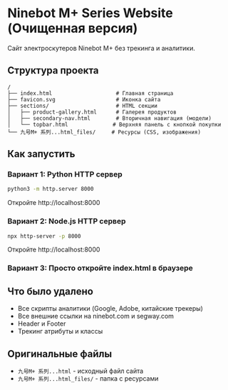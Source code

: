 # Ninebot M+ Series Website (Очищенная версия)

Сайт электроскутеров Ninebot M+ без трекинга и аналитики.

## Структура проекта

```
/
├── index.html                    # Главная страница
├── favicon.svg                   # Иконка сайта
├── sections/                     # HTML секции
│   ├── product-gallery.html      # Галерея продуктов
│   ├── secondary-nav.html        # Вторичная навигация (модели)
│   └── topbar.html              # Верхняя панель с кнопкой покупки
└── 九号M+ 系列...html_files/     # Ресурсы (CSS, изображения)
```

## Как запустить

### Вариант 1: Python HTTP сервер
```bash
python3 -m http.server 8000
```
Откройте http://localhost:8000

### Вариант 2: Node.js HTTP сервер
```bash
npx http-server -p 8000
```
Откройте http://localhost:8000

### Вариант 3: Просто откройте index.html в браузере

## Что было удалено
- Все скрипты аналитики (Google, Adobe, китайские трекеры)
- Все внешние ссылки на ninebot.com и segway.com
- Header и Footer
- Трекинг атрибуты и классы

## Оригинальные файлы
- `九号M+ 系列...html` - исходный файл сайта
- `九号M+ 系列...html_files/` - папка с ресурсами